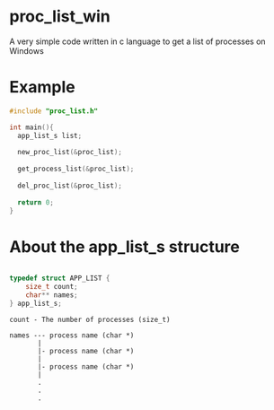 # proc_list_win
A very simple code written in c language to get a list of processes on Windows

# Example

``` c
#include "proc_list.h"

int main(){
  app_list_s list;
  
  new_proc_list(&proc_list);
  
  get_process_list(&proc_list);
 
  del_proc_list(&proc_list);
  
  return 0;
}
```

# About the app_list_s structure


``` c

typedef struct APP_LIST {
    size_t count;
    char** names;
} app_list_s;

```

```
count - The number of processes (size_t)

names --- process name (char *)
       |
       |- process name (char *)
       |
       |- process name (char *)
       |
       .
       .
       .
```
